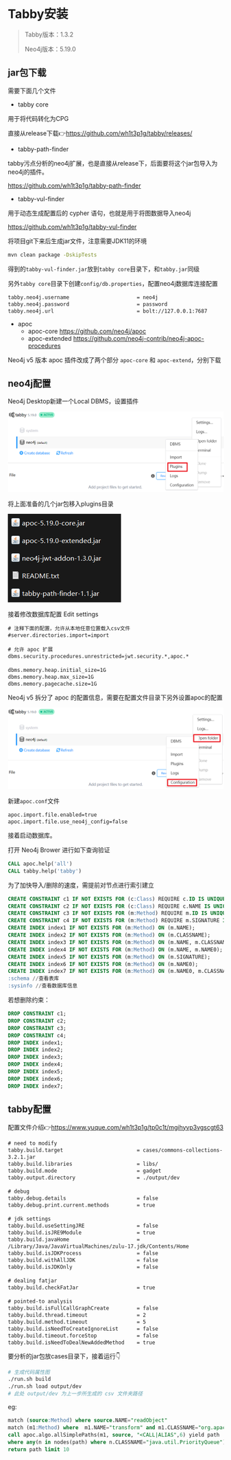 # Tabby安装

> Tabby版本：1.3.2
>
> Neo4j版本：5.19.0

## jar包下载

需要下面几个文件

* tabby core

用于将代码转化为CPG

直接从release下载👉https://github.com/wh1t3p1g/tabby/releases/

* tabby-path-finder

tabby污点分析的neo4j扩展，也是直接从release下，后面要将这个jar包导入为neo4j的插件。

https://github.com/wh1t3p1g/tabby-path-finder

* tabby-vul-finder

用于动态生成配置后的 cypher 语句，也就是用于将图数据导入neo4j

https://github.com/wh1t3p1g/tabby-vul-finder

将项目git下来后生成jar文件，注意需要JDK11的环境

```sh
mvn clean package -DskipTests
```

得到的`tabby-vul-finder.jar`放到`tabby core`目录下，和`tabby.jar`同级

另外`tabby core`目录下创建`config/db.properties`，配置neo4j数据库连接配置

```properties
tabby.neo4j.username                      = neo4j  
tabby.neo4j.password                      = password  
tabby.neo4j.url                           = bolt://127.0.0.1:7687
```

* apoc
  * apoc-core          https://github.com/neo4j/apoc
  * apoc-extended  https://github.com/neo4j-contrib/neo4j-apoc-procedures

Neo4j v5 版本 apoc 插件改成了两个部分 `apoc-core` 和 `apoc-extend`，分别下载

## neo4j配置

Neo4j Desktop新建一个Local DBMS，设置插件

![image-20240503180412998](./../../.gitbook/assets/image-20240503180412998.png)

将上面准备的几个jar包移入plugins目录

![image-20240503180550491](./../../.gitbook/assets/image-20240503180550491.png)

接着修改数据库配置 Edit settings

```properties
# 注释下面的配置，允许从本地任意位置载入csv文件
#server.directories.import=import

# 允许 apoc 扩展
dbms.security.procedures.unrestricted=jwt.security.*,apoc.*

dbms.memory.heap.initial_size=1G
dbms.memory.heap.max_size=1G
dbms.memory.pagecache.size=1G
```

Neo4j v5 拆分了 apoc 的配置信息，需要在配置文件目录下另外设置apoc的配置

![image-20240503180835676](./../../.gitbook/assets/image-20240503180835676.png)

新建`apoc.conf`文件

```properties
apoc.import.file.enabled=true
apoc.import.file.use_neo4j_config=false
```

接着启动数据库。

打开 Neo4j Brower 进行如下查询验证

```sql
CALL apoc.help('all')
CALL tabby.help('tabby')
```

为了加快导入/删除的速度，需提前对节点进行索引建立

```sql
CREATE CONSTRAINT c1 IF NOT EXISTS FOR (c:Class) REQUIRE c.ID IS UNIQUE;
CREATE CONSTRAINT c2 IF NOT EXISTS FOR (c:Class) REQUIRE c.NAME IS UNIQUE;
CREATE CONSTRAINT c3 IF NOT EXISTS FOR (m:Method) REQUIRE m.ID IS UNIQUE;
CREATE CONSTRAINT c4 IF NOT EXISTS FOR (m:Method) REQUIRE m.SIGNATURE IS UNIQUE;
CREATE INDEX index1 IF NOT EXISTS FOR (m:Method) ON (m.NAME);
CREATE INDEX index2 IF NOT EXISTS FOR (m:Method) ON (m.CLASSNAME);
CREATE INDEX index3 IF NOT EXISTS FOR (m:Method) ON (m.NAME, m.CLASSNAME);
CREATE INDEX index4 IF NOT EXISTS FOR (m:Method) ON (m.NAME, m.NAME0);
CREATE INDEX index5 IF NOT EXISTS FOR (m:Method) ON (m.SIGNATURE);
CREATE INDEX index6 IF NOT EXISTS FOR (m:Method) ON (m.NAME0);
CREATE INDEX index7 IF NOT EXISTS FOR (m:Method) ON (m.NAME0, m.CLASSNAME);
:schema //查看表库
:sysinfo //查看数据库信息
```

若想删除约束：

```sql
DROP CONSTRAINT c1;
DROP CONSTRAINT c2;
DROP CONSTRAINT c3;
DROP CONSTRAINT c4;
DROP INDEX index1;
DROP INDEX index2;
DROP INDEX index3;
DROP INDEX index4;
DROP INDEX index5;
DROP INDEX index6;
DROP INDEX index7;
```

## tabby配置

配置文件介绍👉https://www.yuque.com/wh1t3p1g/tp0c1t/mgihyvp3vgscgt63

```properties
# need to modify
tabby.build.target                        = cases/commons-collections-3.2.1.jar
tabby.build.libraries                     = libs/
tabby.build.mode                          = gadget
tabby.output.directory                    = ./output/dev

# debug
tabby.debug.details                       = false
tabby.debug.print.current.methods         = true

# jdk settings
tabby.build.useSettingJRE                 = false
tabby.build.isJRE9Module                  = true
tabby.build.javaHome                      = /Library/Java/JavaVirtualMachines/zulu-17.jdk/Contents/Home
tabby.build.isJDKProcess                  = false
tabby.build.withAllJDK                    = false
tabby.build.isJDKOnly                     = false

# dealing fatjar
tabby.build.checkFatJar                   = true

# pointed-to analysis
tabby.build.isFullCallGraphCreate         = false
tabby.build.thread.timeout                = 2
tabby.build.method.timeout                = 5
tabby.build.isNeedToCreateIgnoreList      = false
tabby.build.timeout.forceStop             = false
tabby.build.isNeedToDealNewAddedMethod    = true
```

要分析的jar包放cases目录下，接着运行👇

```sh
# 生成代码属性图
./run.sh build
./run.sh load output/dev
# 此处 output/dev 为上一步所生成的 csv 文件夹路径
```

eg:

```SQL
match (source:Method) where source.NAME="readObject" 
match (m1:Method) where  m1.NAME="transform" and m1.CLASSNAME="org.apache.commons.collections.Transformer"
call apoc.algo.allSimplePaths(m1, source, "<CALL|ALIAS",6) yield path 
where any(n in nodes(path) where n.CLASSNAME="java.util.PriorityQueue")
return path limit 10
```

